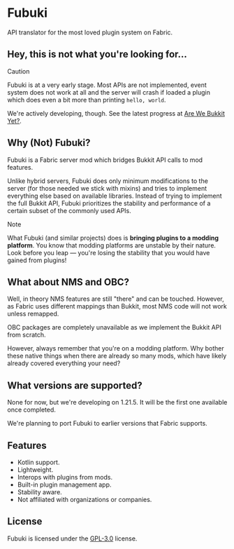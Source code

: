 # Fubuki

API translator for the most loved plugin system on Fabric.

## Hey, this is not what you're looking for...

> [!CAUTION]
> Fubuki is at a very early stage. Most APIs are not implemented, event system does not work at all and the server will
> crash if loaded a plugin which does even a bit more than printing `hello, world`.
>
> We're actively developing, though. See the latest progress at [Are We Bukkit Yet?](ARE_WE_BUKKIT_YET.md).

## Why (Not) Fubuki?

Fubuki is a Fabric server mod which bridges Bukkit API calls to mod features.

Unlike hybrid servers, Fubuki does only minimum modifications to the server (for those needed we stick with mixins) and
tries to implement everything else based on available libraries. Instead of trying to implement the full Bukkit API,
Fubuki prioritizes the stability and performance of a certain subset of the commonly used APIs.

> [!NOTE]
> What Fubuki (and similar projects) does is **bringing plugins to a modding platform**. You know that modding platforms
> are unstable by their nature. Look before you leap — you're losing the stability that you would have gained from
> plugins!

## What about NMS and OBC?

Well, in theory NMS features are still "there" and can be touched. However, as Fabric uses different mappings than
Bukkit, most NMS code will not work unless remapped.

OBC packages are completely unavailable as we implement the Bukkit API from scratch.

However, always remember that you're on a modding platform. Why bother these native things when there are already so
many mods, which have likely already covered everything your need?

## What versions are supported?

None for now, but we're developing on 1.21.5. It will be the first one available once completed.

We're planning to port Fubuki to earlier versions that Fabric supports.

## Features

- Kotlin support.
- Lightweight.
- Interops with plugins from mods.
- Built-in plugin management app.
- Stability aware.
- Not affiliated with organizations or companies.

## License

Fubuki is licensed under the [GPL-3.0](https://www.gnu.org/licenses/gpl-3.0.html) license.

